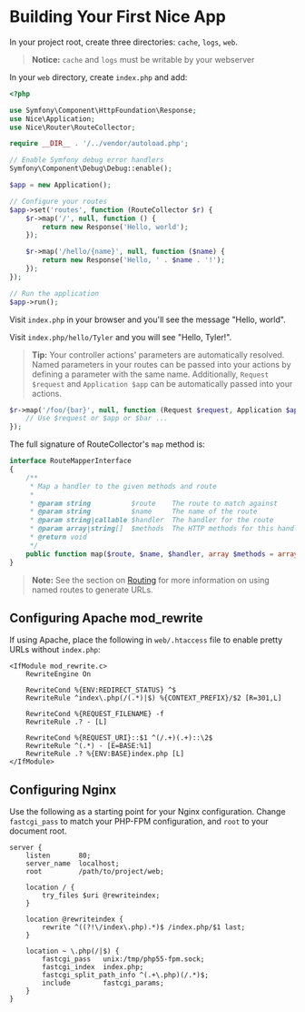Building Your First Nice App
============================

In your project root, create three directories: `cache`, `logs`, `web`. 

> **Notice:** `cache` and `logs` must be writable by your webserver

In your `web` directory, create `index.php` and add:

```php
<?php

use Symfony\Component\HttpFoundation\Response;
use Nice\Application;
use Nice\Router\RouteCollector;

require __DIR__ . '/../vendor/autoload.php';

// Enable Symfony debug error handlers
Symfony\Component\Debug\Debug::enable();

$app = new Application();

// Configure your routes
$app->set('routes', function (RouteCollector $r) {
    $r->map('/', null, function () {
        return new Response('Hello, world');
    });

    $r->map('/hello/{name}', null, function ($name) {
        return new Response('Hello, ' . $name . '!');
    });
});

// Run the application
$app->run();
```

Visit `index.php` in your browser and you'll see the message "Hello, world".

Visit `index.php/hello/Tyler` and you will see "Hello, Tyler!".

>   **Tip:** Your controller actions' parameters are automatically resolved. Named parameters in your routes can be 
    passed into your actions by defining a parameter with the same name. Additionally, `Request $request` and 
    `Application $app` can be automatically passed into your actions.
    
```php
$r->map('/foo/{bar}', null, function (Request $request, Application $app, $bar) {
    // Use $request or $app or $bar ...
});
```
    
The full signature of RouteCollector's `map` method is:

```php
interface RouteMapperInterface
{
    /**
     * Map a handler to the given methods and route
     *
     * @param string          $route    The route to match against
     * @param string          $name     The name of the route
     * @param string|callable $handler  The handler for the route
     * @param array|string[]  $methods  The HTTP methods for this handler
     * @return void
     */
    public function map($route, $name, $handler, array $methods = array('GET'));
}
```

> **Note:** See the section on [Routing](routing.md) for more information on using named routes to generate URLs.


Configuring Apache mod_rewrite
------------------------------

If using Apache, place the following in `web/.htaccess` file to enable pretty URLs without `index.php`:

```
<IfModule mod_rewrite.c>
    RewriteEngine On

    RewriteCond %{ENV:REDIRECT_STATUS} ^$
    RewriteRule ^index\.php(/(.*)|$) %{CONTEXT_PREFIX}/$2 [R=301,L]

    RewriteCond %{REQUEST_FILENAME} -f
    RewriteRule .? - [L]

    RewriteCond %{REQUEST_URI}::$1 ^(/.+)(.+)::\2$
    RewriteRule ^(.*) - [E=BASE:%1]
    RewriteRule .? %{ENV:BASE}index.php [L]
</IfModule>
```


Configuring Nginx
-----------------

Use the following as a starting point for your Nginx configuration. Change `fastcgi_pass`
to match your PHP-FPM configuration, and `root` to your document root.

```
server {
    listen       80;
    server_name  localhost;
    root 	     /path/to/project/web;

    location / {
        try_files $uri @rewriteindex;
    }

    location @rewriteindex {
        rewrite ^((?!\/index\.php).*)$ /index.php/$1 last;
    }

    location ~ \.php(/|$) {
        fastcgi_pass   unix:/tmp/php55-fpm.sock;
        fastcgi_index  index.php;
        fastcgi_split_path_info ^(.+\.php)(/.*)$;
        include        fastcgi_params;
    }
}
```

